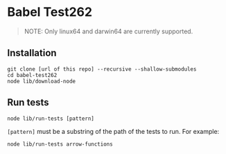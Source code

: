 # Babel Test262

> NOTE: Only linux64 and darwin64 are currently supported.

## Installation

```
git clone [url of this repo] --recursive --shallow-submodules
cd babel-test262
node lib/download-node
```

## Run tests

```
node lib/run-tests [pattern]
```

`[pattern]` must be a substring of the path of the tests to run. For example:

```
node lib/run-tests arrow-functions
```

